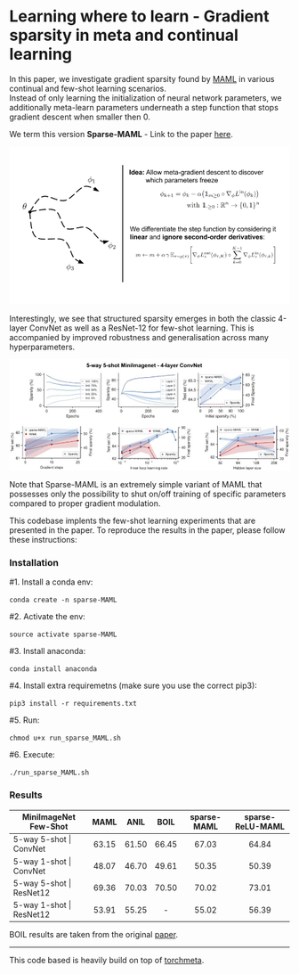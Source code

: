 # Learning where to learn - Gradient sparsity in meta and continual learning

In this paper, we investigate gradient sparsity found by [MAML](https://arxiv.org/abs/1703.03400/) in various continual and few-shot learning scenarios.\
Instead of only learning the initialization of neural network parameters, we additionally meta-learn parameters underneath 
a step function that stops gradient descent when smaller then 0.      

We term this version **Sparse-MAML** - Link to the paper [here](https://arxiv.org/abs/2110.14402).

![](utils/images/sparse_MAML.gif)

Interestingly, we see that structured sparsity emerges in both the classic 
4-layer ConvNet as well as a ResNet-12 for few-shot learning. 
This is accompanied by improved robustness and generalisation across many 
hyperparameters.

![Screenshot](utils/images/image.jpg)

Note that Sparse-MAML is an extremely simple variant of MAML that possesses only 
the possibility to shut on/off training of specific parameters compared to proper gradient modulation. 

This codebase implents the few-shot learning experiments that are presented in the paper.
To reproduce the results in the paper, please follow these instructions:


### Installation 
#1. Install a conda env: 

`conda create -n sparse-MAML`

#2. Activate the env: 

`source activate sparse-MAML`

#3. Install anaconda: 

`conda install anaconda`

#4. Install extra requiremetns (make sure you use the correct pip3): 

`pip3 install -r requirements.txt`

#5. Run: 

`chmod u+x run_sparse_MAML.sh`

#6. Execute: 

`./run_sparse_MAML.sh`


### Results

| MiniImageNet Few-Shot   | MAML  | ANIL  | BOIL  | sparse-MAML | sparse-ReLU-MAML |
|-------------------------|:-------:|:-------:|:-------:|:-------------:|:------------------:|
| 5-way 5-shot \| ConvNet | 63.15 | 61.50 | 66.45 | 67.03       |64.84             |
| 5-way 1-shot \| ConvNet | 48.07 | 46.70 | 49.61 | 50.35       |50.39             |
| 5-way 5-shot \| ResNet12  | 69.36 | 70.03 | 70.50 | 70.02         |73.01         |
| 5-way 1-shot \| ResNet12  | 53.91 | 55.25 | -     | 55.02          |56.39           |

BOIL results are taken from the original [paper](https://arxiv.org/abs/2008.08882).

--------------------------------------------------------
This code based is heavily build on top of [torchmeta](https://github.com/tristandeleu/pytorch-meta).
